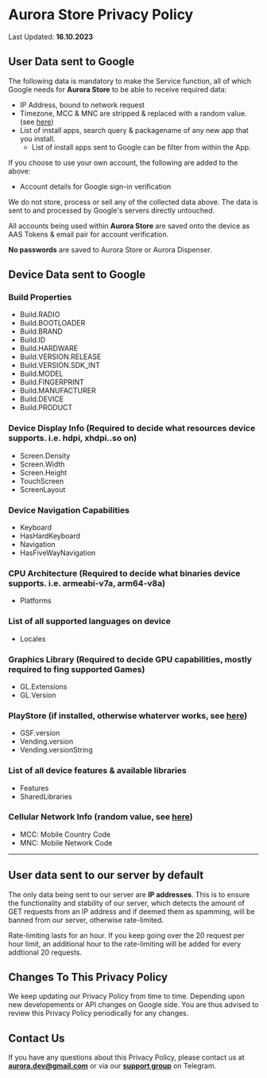 # Aurora Store Privacy Policy

Last Updated: **16.10.2023**

## User Data sent to Google

The following data is mandatory to make the Service function, all of which Google needs for **Aurora Store** to be able to receive required data:

- IP Address, bound to network request
- Timezone, MCC & MNC are stripped & replaced with a random value. (see [here](https://gitlab.com/AuroraOSS/AuroraStore/-/blob/master/app/src/main/java/com/aurora/store/data/providers/NativeDeviceInfoProvider.kt?ref_type=heads#L104-105))
- List of install apps, search query & packagename of any new app that you install.
   - List of install apps sent to Google can be filter from within the App.

If you choose to use your own account, the following are added to the above:

- Account details for Google sign-in verification

We do not store, process or sell any of the collected data above. 
The data is sent to and processed by Google's servers directly untouched.

All accounts being used within **Aurora Store** are saved onto the device as AAS Tokens & email pair for account verification. 

**No passwords** are saved to Aurora Store or  Aurora Dispenser.

## Device Data sent to Google

### Build Properties
- Build.RADIO
- Build.BOOTLOADER
- Build.BRAND
- Build.ID
- Build.HARDWARE
- Build.VERSION.RELEASE
- Build.VERSION.SDK_INT
- Build.MODEL
- Build.FINGERPRINT
- Build.MANUFACTURER
- Build.DEVICE
- Build.PRODUCT

### Device Display Info (Required to decide what resources device supports. i.e. hdpi, xhdpi..so on)
- Screen.Density
- Screen.Width
- Screen.Height
- TouchScreen
- ScreenLayout

### Device Navigation Capabilities
- Keyboard
- HasHardKeyboard
- Navigation
- HasFiveWayNavigation

### CPU Architecture (Required to decide what binaries device supports. i.e. armeabi-v7a, arm64-v8a)
- Platforms

### List of all supported languages on device
- Locales

### Graphics Library (Required to decide GPU capabilities, mostly required to fing supported Games)

- GL.Extensions
- GL.Version

### PlayStore (if installed, otherwise whaterver works, see [here](https://gitlab.com/AuroraOSS/AuroraStore/-/blame/master/app/src/main/java/com/aurora/store/data/providers/NativeDeviceInfoProvider.kt?ref_type=heads#L94-97))
- GSF.version
- Vending.version
- Vending.versionString

### List of all device features & available libraries
- Features
- SharedLibraries

### Cellular Network Info (random value, see [here](https://gitlab.com/AuroraOSS/AuroraStore/-/blob/master/app/src/main/java/com/aurora/store/data/providers/NativeDeviceInfoProvider.kt?ref_type=heads#L104-105))
- MCC: Mobile Country Code 
- MNC: Mobile Network Code

------------------------------------------------------------------------

## User data sent to our server by default

The only data being sent to our server are **IP addresses**. This is to ensure the functionality and stability of our server, which detects the amount of GET requests from an IP address and if deemed them as spamming, will be banned from our server, otherwise rate-limited.

Rate-limiting lasts for an hour. If you keep going over the 20 request per hour limit, an additional hour to the rate-limiting will be added for every addtional 20 requests.

## Changes To This Privacy Policy

We keep updating our Privacy Policy from time to time. Depending upon new developements or API changes on Google side. You are thus advised to review this Privacy Policy periodically for any changes. 

## Contact Us

If you have any questions about this Privacy Policy, please contact us at **aurora.dev@gmail.com** or via our **[support group](https://t.me/AuroraSupport)** on Telegram.
